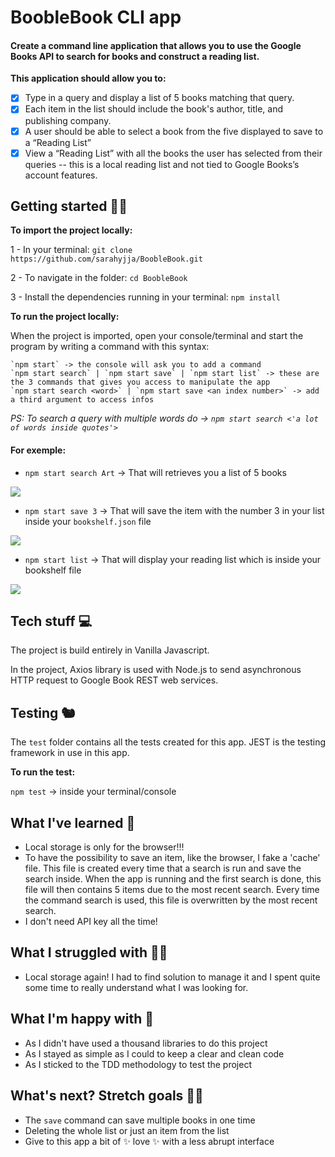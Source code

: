 # BoobleBook CLI app

#### Create a command line application that allows you to use the Google Books API to search for books and construct a reading list.

**This application should allow you to:**

- [x] Type in a query and display a list of 5 books matching that query.
- [x] Each item in the list should include the book's author, title, and publishing company.
- [x] A user should be able to select a book from the five displayed to save to a “Reading List”
- [x] View a “Reading List” with all the books the user has selected from their queries -- this is a local reading list and not tied to Google Books’s account features.

## Getting started 🤸‍♀️

**To import the project locally:**

1 - In your terminal: `git clone https://github.com/sarahyjja/BoobleBook.git`

2 - To navigate in the folder: `cd BoobleBook`

3 - Install the dependencies running in your terminal: `npm install`


**To run the project locally:**

When the project is imported, open your console/terminal and start the program by writing a command with this syntax:

    `npm start` -> the console will ask you to add a command
    `npm start search` | `npm start save` | `npm start list` -> these are the 3 commands that gives you access to manipulate the app
    `npm start search <word>` | `npm start save <an index number>` -> add a third argument to access infos

*PS: To search a query with multiple words do -> `npm start search <'a lot of words inside quotes'>`*

#### For exemple:
- `npm start search Art` -> That will retrieves you a list of 5 books

![](https://i.imgur.com/DypXvi3.png)

- `npm start save 3` -> That will save the item with the number 3 in your list inside your `bookshelf.json` file

![](https://i.imgur.com/02fF4Jj.png)

- `npm start list` -> That will display your reading list which is inside your bookshelf file

![](https://i.imgur.com/8qMjhBl.png)


## Tech stuff 💻

The project is build entirely in Vanilla Javascript.

In the project, Axios library is used with Node.js to send asynchronous HTTP request to Google Book REST web services.

## Testing 🐿

The `test` folder contains all the tests created for this app.
JEST is the testing framework in use in this app.

**To run the test:**

`npm test` -> inside your terminal/console


## What I've learned 👣

- Local storage is only for the browser!!!
- To have the possibility to save an item, like the browser, I fake a 'cache' file. This file is created every time that a search is run and save the search inside. When the app is running and the first search is done, this file will then contains 5 items due to the most recent search. Every time the command search is used, this file is overwritten by the most recent search.
- I don't need API key all the time!


## What I struggled with 💆‍♀️

- Local storage again! I had to find solution to manage it and I spent quite some time to really understand what I was looking for.


## What I'm happy with 💛


- As I didn't have used a thousand libraries to do this project
- As I stayed as simple as I could to keep a clear and clean code
- As I sticked to the TDD methodology to test the project


## What's next? Stretch goals 👩‍🎤

- The `save` command can save multiple books in one time
- Deleting the whole list or just an item from the list
- Give to this app a bit of ✨ love ✨ with a less abrupt interface

